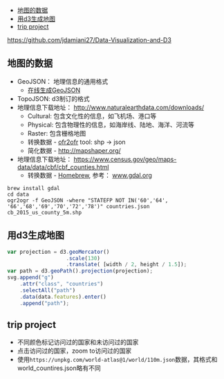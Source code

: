 - [地图的数据](#地图的数据)
- [用d3生成地图](#用d3生成地图)
- [trip project](#trip-project)



https://github.com/jdamiani27/Data-Visualization-and-D3

## 地图的数据

- GeoJSON： 地理信息的通用格式
  - [在线生成GeoJSON](http://geojson.io)
- TopoJSON: d3制订的格式
- 地理信息下载地址： http://www.naturalearthdata.com/downloads/
  - Cultural: 包含文化性的信息，如飞机场、港口等
  - Physical: 包含物理性的信息，如海岸线、陆地、海洋、河流等
  - Raster:   包含栅格地图
  - 转换数据 - [ofr2ofr](http://www.ogr2gui.ca/) tool: shp -> json
  - 简化数据 - http://mapshaper.org/
- 地理信息下载地址： https://www.census.gov/geo/maps-data/data/cbf/cbf_counties.html
  - 转换数据 - [Homebrew](brew.sh), 参考： www.gdal.org
  
```shell
brew install gdal
cd data
ogr2ogr -f GeoJSON -where "STATEFP NOT IN('60','64', '66','68','69','70','72','78')" countries.json cb_2015_us_county_5m.shp
```
## 用d3生成地图

```javascript
var projection = d3.geoMercator()
                   .scale(130)
                   .translate( [width / 2, height / 1.5]);
var path = d3.geoPath().projection(projection);
svg.append("g")
    .attr("class", "countries")
    .selectAll("path")
    .data(data.features).enter()
    .append("path");
```

## trip project

- 不同颜色标记访问过的国家和未访问过的国家
- 点击访问过的国家，zoom to访问过的国家
- 使用`https://unpkg.com/world-atlas@1/world/110m.json`数据，其格式和world_countires.json略有不同
